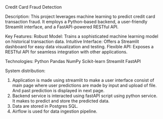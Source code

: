 Credit Card Fraud Detection

Description:
This project leverages machine learning to predict credit card transaction fraud. It employs a Python-based backend, a user-friendly Streamlit interface, and a FastAPI-powered RESTful API.

Key Features:
Robust Model: Trains a sophisticated machine learning model on historical transaction data.
Intuitive Interface: Offers a Streamlit dashboard for easy data visualization and testing.
Flexible API: Exposes a RESTful API for seamless integration with other applications.

Technologies:
Python
Pandas
NumPy
Scikit-learn
Streamlit
FastAPI

System distribution:
1. Application is made using streamlit to make a user interface consist of main page where user predictions are made by input and upload of file. And past prediction is displayed in next page.
2. Backend service is interacted using fastAPI script using python service. It makes to predict and store the predicted data.
3. Data are stored in Postgres SQL.
4. Airflow is used for data ingestion pipeline.

